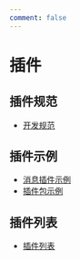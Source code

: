 ```yaml
---
comment: false
---
```

# 插件

## 插件规范

- [开发规范](./standard.md)

## 插件示例

- [消息插件示例](./demo.md)
- [插件包示例](./package.md)

## 插件列表

- [插件列表](./list.md)